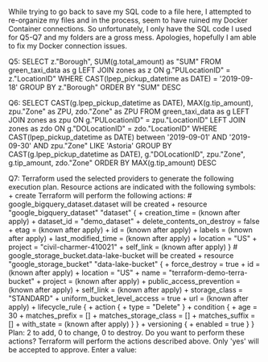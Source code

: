 While trying to go back to save my SQL code to a file here, I attempted to re-organize my files and in the process, seem to have ruined my Docker Container connections. So unfortunately, I only have the SQL code I used for Q5-Q7 and my folders are a gross mess. Apologies, hopefully I am able to fix my Docker connection issues.

Q5:
SELECT
	z."Borough",
	SUM(g.total_amount) as "SUM"
FROM
	green_taxi_data as g
LEFT JOIN
	zones as z
ON
	g."PULocationID" = z."LocationID"
WHERE
	CAST(lpep_pickup_datetime as DATE) = '2019-09-18'
GROUP BY
	z."Borough"
ORDER BY
	"SUM" DESC


Q6:
SELECT
	CAST(g.lpep_pickup_datetime as DATE),
	MAX(g.tip_amount),
	zpu."Zone" as ZPU,
	zdo."Zone" as ZPU
FROM
	green_taxi_data as g
LEFT JOIN
	zones as zpu
ON
	g."PULocationID" = zpu."LocationID"
LEFT JOIN
	zones as zdo
ON
	g."DOLocationID" = zdo."LocationID"
WHERE
	CAST(lpep_pickup_datetime as DATE) between '2019-09-01' AND '2019-09-30'
	AND
	zpu."Zone" LIKE 'Astoria'
GROUP BY
	CAST(g.lpep_pickup_datetime as DATE),
	g."DOLocationID",
	zpu."Zone",
	g.tip_amount,
	zdo."Zone"
ORDER BY
	MAX(g.tip_amount) DESC


Q7:
Terraform used the selected providers to generate the following execution plan. Resource actions are indicated with the following symbols:   + create  Terraform will perform the following actions:    # google_bigquery_dataset.dataset will be created   + resource "google_bigquery_dataset" "dataset" {       + creation_time              = (known after apply)       + dataset_id                 = "demo_dataset"       + delete_contents_on_destroy = false       + etag                       = (known after apply)       + id                         = (known after apply)       + labels                     = (known after apply)       + last_modified_time         = (known after apply)       + location                   = "US"       + project                    = "civil-charmer-410021"       + self_link                  = (known after apply)     }    # google_storage_bucket.data-lake-bucket will be created   + resource "google_storage_bucket" "data-lake-bucket" {       + force_destroy               = true       + id                          = (known after apply)       + location                    = "US"       + name                        = "terraform-demo-terra-bucket"       + project                     = (known after apply)       + public_access_prevention    = (known after apply)       + self_link                   = (known after apply)       + storage_class               = "STANDARD"       + uniform_bucket_level_access = true       + url                         = (known after apply)        + lifecycle_rule {           + action {               + type = "Delete"             }           + condition {               + age                   = 30               + matches_prefix        = []               + matches_storage_class = []               + matches_suffix        = []               + with_state            = (known after apply)             }         }        + versioning {           + enabled = true         }     }  Plan: 2 to add, 0 to change, 0 to destroy.  Do you want to perform these actions?   Terraform will perform the actions described above.   Only 'yes' will be accepted to approve.    Enter a value: 